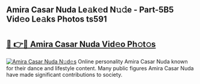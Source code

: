 ## Amira Casar Nuda Le𝚊k𝚎d N𝚞𝚍e - Part-5B5 Vid𝚎o Le𝚊ks Photos ts591

# <h2><a href="http://fbd06ex.evod.top/?m=Amira+Casar+Nuda">🔗 👉🔴 Amira Casar Nuda Vid𝚎o Ph𝚘t𝚘s</a></h2>

[![Amira Casar Nuda N𝚞d𝚎s](https://i.imgur.com/8V9OHl7.gif)](http://fbd06ex.evod.top/?m=Amira+Casar+Nuda)
Online personality Amira Casar Nuda known for their dance and lifestyle content. Many public figures Amira Casar Nuda have made significant contributions to society. 
